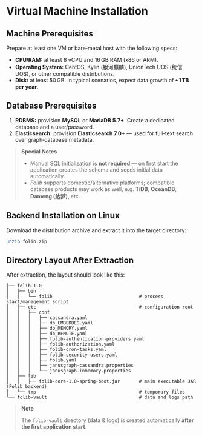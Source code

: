 # Virtual Machine Installation

## Machine Prerequisites
Prepare at least one VM or bare‑metal host with the following specs:

- **CPU/RAM:** at least 8 vCPU and 16 GB RAM (x86 or ARM).
- **Operating System:** CentOS, Kylin (银河麒麟), UnionTech UOS (统信UOS), or other compatible distributions.
- **Disk:** at least 50 GB. In typical scenarios, expect data growth of **~1 TB per year**.

## Database Prerequisites
1. **RDBMS:** provision **MySQL** or **MariaDB** **5.7+**. Create a dedicated database and a user/password.
2. **Elasticsearch:** provision **Elasticsearch 7.0+** — used for full‑text search over graph‑database metadata.

> **Special Notes**
>
> - Manual SQL initialization is **not required** — on first start the application creates the schema and seeds initial data automatically.
> - *Folib* supports domestic/alternative platforms; compatible database products may work as well, e.g. **TiDB**, **OceanDB**, **Dameng (达梦)**, etc.

## Backend Installation on Linux
Download the distribution archive and extract it into the target directory:
```bash
unzip folib.zip
```

## Directory Layout After Extraction
After extraction, the layout should look like this:
```
├── folib-1.0
│   ├── bin
│   │   └── folib                                # process start/management script
│   ├── etc                                      # configuration root
│   │   ├── conf
│   │   │   ├── cassandra.yaml
│   │   │   ├── db_EMBEDDED.yaml
│   │   │   ├── db_MEMORY.yaml
│   │   │   ├── db_REMOTE.yaml
│   │   │   ├── folib-authentication-providers.yaml
│   │   │   ├── folib-authorization.yaml
│   │   │   ├── folib-cron-tasks.yaml
│   │   │   ├── folib-security-users.yaml
│   │   │   ├── folib.yaml
│   │   │   ├── janusgraph-cassandra.properties
│   │   │   └── janusgraph-inmemory.properties
│   ├── lib
│   │   ├── folib-core-1.0-spring-boot.jar       # main executable JAR (Folib backend)
│   └── tmp                                      # temporary files
└── folib-vault                                  # data and logs path
```

> **Note**
>
> The `folib-vault` directory (data & logs) is created automatically **after the first application start**.
